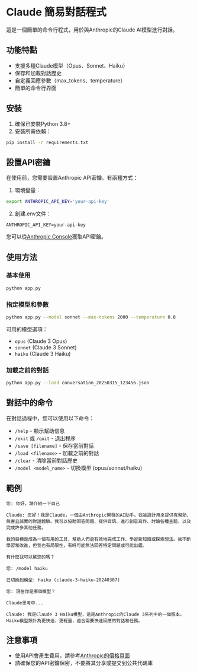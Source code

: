 # Claude 簡易對話程式

這是一個簡單的命令行程式，用於與Anthropic的Claude AI模型進行對話。

## 功能特點

- 支援多種Claude模型（Opus、Sonnet、Haiku）
- 保存和加載對話歷史
- 自定義回應參數（max_tokens、temperature）
- 簡單的命令行界面

## 安裝

1. 確保已安裝Python 3.8+
2. 安裝所需依賴：

```bash
pip install -r requirements.txt
```

## 設置API密鑰

在使用前，您需要設置Anthropic API密鑰。有兩種方式：

1. 環境變量：
```bash
export ANTHROPIC_API_KEY='your-api-key'
```

2. 創建.env文件：
```
ANTHROPIC_API_KEY=your-api-key
```

您可以從[Anthropic Console](https://console.anthropic.com/)獲取API密鑰。

## 使用方法

### 基本使用

```bash
python app.py
```

### 指定模型和參數

```bash
python app.py --model sonnet --max-tokens 2000 --temperature 0.8
```

可用的模型選項：
- `opus` (Claude 3 Opus)
- `sonnet` (Claude 3 Sonnet)
- `haiku` (Claude 3 Haiku)

### 加載之前的對話

```bash
python app.py --load conversation_20250315_123456.json
```

## 對話中的命令

在對話過程中，您可以使用以下命令：

- `/help` - 顯示幫助信息
- `/exit` 或 `/quit` - 退出程序
- `/save [filename]` - 保存當前對話
- `/load <filename>` - 加載之前的對話
- `/clear` - 清除當前對話歷史
- `/model <model_name>` - 切換模型 (opus/sonnet/haiku)

## 範例

```
您: 你好，請介紹一下自己

Claude: 您好！我是Claude，一個由Anthropic開發的AI助手。我被設計用來提供有幫助、無害且誠實的對話體驗。我可以協助回答問題、提供資訊、進行創意寫作、討論各種主題，以及完成許多其他任務。

我的目標是成為一個有用的工具，幫助人們更有效地完成工作、學習新知識或探索想法。我不斷學習和改進，但我也有局限性，有時可能無法回答特定問題或可能出錯。

有什麼我可以幫您的嗎？

您: /model haiku

已切換到模型: haiku (claude-3-haiku-20240307)

您: 現在你是哪個模型？

Claude思考中...

Claude: 我是Claude 3 Haiku模型，這是Anthropic的Claude 3系列中的一個版本。Haiku模型設計為更快速、更輕量，適合需要快速回應的對話和任務。
```

## 注意事項

- 使用API會產生費用，請參考[Anthropic的價格頁面](https://www.anthropic.com/pricing)
- 請確保您的API密鑰保密，不要將其分享或提交到公共代碼庫
